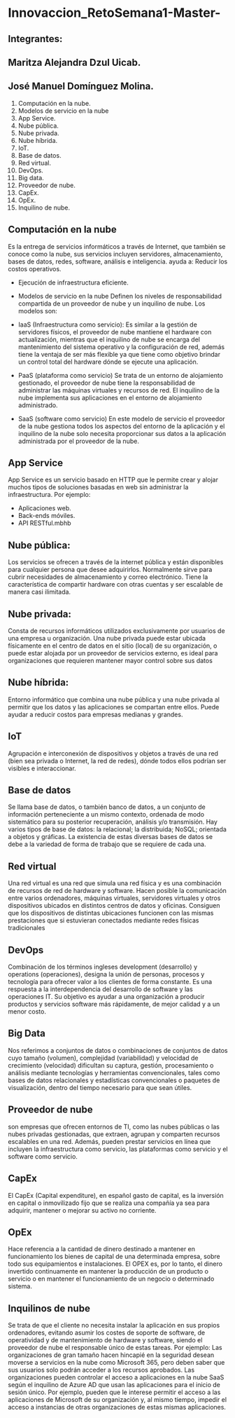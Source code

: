 # Innovaccion_RetoSemana1-Master-

## Integrantes:
## Maritza Alejandra Dzul Uicab.
## José Manuel Domínguez Molina.

1.	Computación en la nube.
2.	Modelos de servicio en la nube
3.	App Service.
4.	Nube pública.
5.	Nube privada.
6.	Nube híbrida.
7.	IoT.
8.	Base de datos.
9.	Red virtual.
10.	DevOps.
11.	Big data.
12.	Proveedor de nube.
13.	CapEx.
14.	OpEx.
15.	Inquilino de nube.

## Computación en la nube
Es la entrega de servicios informáticos a través de Internet, que también se conoce como la nube, sus servicios incluyen servidores, almacenamiento, bases de datos, redes, software, análisis e inteligencia. ayuda a:
Reducir los costos operativos.
* Ejecución de infraestructura eficiente.
* Modelos de servicio en la nube
Definen los niveles de responsabilidad compartida de un proveedor de nube y un inquilino de nube.
Los modelos son: 
* IaaS (Infraestructura como servicio): 
Es similar a la gestión de servidores físicos, el proveedor de nube mantiene el hardware con actualización, mientras que el inquilino de nube se encarga del mantenimiento del sistema operativo y la configuración de red, además tiene la ventaja de ser más flexible ya que tiene como objetivo brindar un control total del hardware dónde se ejecute una aplicación.
* PaaS (plataforma como servicio)
Se trata de un entorno de alojamiento gestionado, el proveedor de nube tiene la responsabilidad de administrar las máquinas virtuales y recursos de red. El inquilino de la nube implementa sus aplicaciones en el entorno de alojamiento administrado. 

* SaaS (software como servicio) 
En este modelo de servicio el proveedor de la nube gestiona todos los aspectos del entorno de la aplicación y el inquilino de la nube solo necesita proporcionar sus datos a la aplicación administrada por el proveedor de la nube.

## App Service 
App Service es un servicio basado en HTTP que le permite crear y alojar muchos tipos de soluciones basadas en web sin administrar la infraestructura. Por ejemplo: 
* Aplicaciones web.
* Back-ends móviles.
* API RESTful.mbhb

## Nube pública: 
Los servicios se ofrecen a través de la internet pública y están disponibles para cualquier persona que desee adquirirlos. Normalmente sirve para cubrir necesidades de almacenamiento y correo electrónico. Tiene la característica de compartir hardware con otras cuentas y ser escalable de manera casi ilimitada.
## Nube privada:  
Consta de recursos informáticos utilizados exclusivamente por usuarios de una empresa u organización. Una nube privada puede estar ubicada físicamente en el centro de datos en el sitio (local) de su organización, o puede estar alojada por un proveedor de servicios externo, es ideal para organizaciones que requieren mantener mayor control sobre sus datos
## Nube híbrida:  
Entorno informático que combina una nube pública y una nube privada al permitir que los datos y las aplicaciones se compartan entre ellos. Puede ayudar a reducir costos para empresas medianas y grandes.
## IoT
Agrupación e interconexión de dispositivos y objetos a través de una red (bien sea privada o Internet, la red de redes), dónde todos ellos podrían ser visibles e interaccionar. 

## Base de datos
Se llama base de datos, o también banco de datos, a un conjunto de información perteneciente a un mismo contexto, ordenada de modo sistemático para su posterior recuperación, análisis y/o transmisión. Hay varios tipos de base de datos: la relacional; la distribuida; NoSQL; orientada a objetos y gráficas. La existencia de estas diversas bases de datos se debe a la variedad de forma de trabajo que se requiere de cada una.

## Red virtual 
Una red virtual es una red que simula una red física y es una combinación de recursos de red de hardware y software. Hacen posible la comunicación entre varios ordenadores, máquinas virtuales, servidores virtuales y otros dispositivos ubicados en distintos centros de datos y oficinas. Consiguen que los dispositivos de distintas ubicaciones funcionen con las mismas prestaciones que si estuvieran conectados mediante redes físicas tradicionales

## DevOps
Combinación de los términos ingleses development (desarrollo) y operations (operaciones), designa la unión de personas, procesos y tecnología para ofrecer valor a los clientes de forma constante. Es una respuesta a la interdependencia del desarrollo de software y las operaciones IT. Su objetivo es ayudar a una organización a producir productos y servicios software más rápidamente, de mejor calidad y a un menor costo.
## Big Data
Nos referimos a conjuntos de datos o combinaciones de conjuntos de datos cuyo tamaño (volumen), complejidad (variabilidad) y velocidad de crecimiento (velocidad) dificultan su captura, gestión, procesamiento o análisis mediante tecnologías y herramientas convencionales, tales como bases de datos relacionales y estadísticas   convencionales o paquetes de visualización, dentro del tiempo necesario para que sean útiles.

## Proveedor de nube
son empresas que ofrecen entornos de TI, como las nubes públicas o las nubes privadas gestionadas, que extraen, agrupan y comparten recursos escalables en una red. Además, pueden prestar servicios en línea que incluyen la infraestructura como servicio, las plataformas como servicio y el software como servicio.
## CapEx
El CapEx (Capital expenditure), en español gasto de capital, es la inversión en capital o inmovilizado fijo que se realiza una compañía ya sea para adquirir, mantener o mejorar su activo no corriente.
## OpEx
Hace referencia a la cantidad de dinero destinado a mantener en funcionamiento los bienes de capital de una determinada empresa, sobre todo sus equipamientos e instalaciones. El OPEX es, por lo tanto, el dinero invertido continuamente en mantener la producción de un producto o servicio o en mantener el funcionamiento de un negocio o determinado sistema. 


## Inquilinos de nube
Se trata de que el cliente no necesita instalar la aplicación en sus propios ordenadores, evitando asumir los costes de soporte de software, de operatividad y de mantenimiento de hardware y software, siendo el proveedor de nube el responsable único de estas tareas. Por ejemplo: Las organizaciones de gran tamaño hacen hincapié en la seguridad desean moverse a servicios en la nube como Microsoft 365, pero deben saber que sus usuarios solo podrán acceder a los recursos aprobados. Las organizaciones pueden controlar el acceso a aplicaciones en la nube SaaS según el inquilino de Azure AD que usan las aplicaciones para el inicio de sesión único. Por ejemplo, pueden que le interese permitir el acceso a las aplicaciones de Microsoft de su organización y, al mismo tiempo, impedir el acceso a instancias de otras organizaciones de estas mismas aplicaciones.
